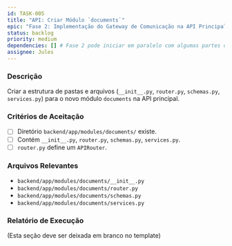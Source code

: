 ```yaml
---
id: TASK-005
title: "API: Criar Módulo `documents`"
epic: "Fase 2: Implementação do Gateway de Comunicação na API Principal"
status: backlog
priority: medium
dependencies: [] # Fase 2 pode iniciar em paralelo com algumas partes da Fase 1
assignee: Jules
---
```


### Descrição

Criar a estrutura de pastas e arquivos (`__init__.py`, `router.py`, `schemas.py`, `services.py`) para o novo módulo `documents` na API principal.

### Critérios de Aceitação

- [ ] Diretório `backend/app/modules/documents/` existe.
- [ ] Contém `__init__.py`, `router.py`, `schemas.py`, `services.py`.
- [ ] `router.py` define um `APIRouter`.

### Arquivos Relevantes

* `backend/app/modules/documents/__init__.py`
* `backend/app/modules/documents/router.py`
* `backend/app/modules/documents/schemas.py`
* `backend/app/modules/documents/services.py`

### Relatório de Execução

(Esta seção deve ser deixada em branco no template)
